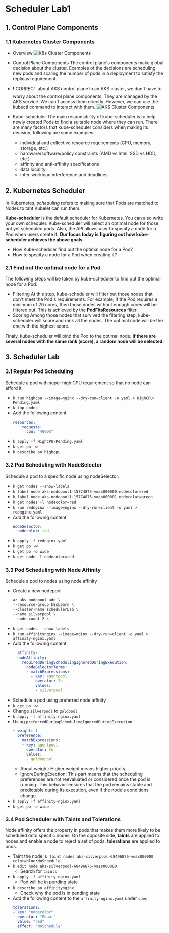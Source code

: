 # Scheduler Lab1

## 1. Control Plane Components

### 1.1 Kubernetes Cluster Components
- Overview
  ![K8s Cluster Components](https://d33wubrfki0l68.cloudfront.net/2475489eaf20163ec0f54ddc1d92aa8d4c87c96b/e7c81/images/docs/components-of-kubernetes.svg)
- Control Plane Components
  The control plane's components make global decision about the cluster. Examples of the decisions are scheduling new pods and scaling the number of pods in a deployment to satisfy the replicas requirement.
- :exclamation: CORRECT about AKS control plane
  In an AKS cluster, we don't have to worry about the control plane components. They are managed by the AKS service. We can't access them directly. However, we can use the kubectl command to interact with them.
  ![AKS Cluster Components](https://learn.microsoft.com/en-us/azure/aks/media/concepts-clusters-workloads/control-plane-and-nodes.png)

- Kube-scheduler
  The main responsibility of kube-scheduler is to help newly created Pods to find a suitable node where they can run. There are many factors that kube-scheduler considers when making its decision, following are some examples:
  - individual and collective resource requirements (CPU, memory, storage, etc.)
  - hardware/software/policy constraints (AMD vs Intel, SSD vs HDD, etc.)
  - affinity and anti-affinity specifications
  - data locality
  - inter-workload interference and deadlines

## 2. Kubernetes Scheduler

In Kubernetes, *scheduling* refers to making sure that Pods are matched to Nodes to taht Kubelet can run them.

**Kube-scheduler** is the default scheduler for Kubernetes. You can also write your own scheduler. Kube-scheduler will select an optimal node for those not yet scheduled pods. Also, the API allows user to specify a node for a Pod when users create it. **Our focus today is figuring out how kube-scheduler achieves the above goals.**
- How Kube-scheduler find out the optimal node for a Pod?
- How to specify a node for a Pod when creating it?

### 2.1 Find out the optimal node for a Pod

The following steps will be taken by kube-scheduler to find out the optimal node for a Pod:
- Filtering
  At this step, kube-scheduler will filter out those nodes that don't meet the Pod's requirements. For example, if the Pod requires a minimum of 20 cores, then those nodes without enough cores will be filtered out. This is achieved by the **PodFitsResources** filter.
- Scoring
  Among those nodes that survived the filtering step, kube-scheduler will score and rank all the nodes. The optimal node will be the one with the highest score.

Finaly, kube-scheduler will bind the Pod to the optimal node. **If there are several nodes with the same rank (score), a random node will be selected.**

## 3. Scheduler Lab
### 3.1 Regular Pod Scheduling
Schedule a pod with super high CPU requirement so that no node can afford it

- `k run highcpu --image=nginx --dry-run=client -o yaml > HighCPU-Pending.yaml`
- `k top nodes`
- Add the following content
  ```yaml
  resources: 
      requests:
        cpu: "4000m"
  ```
- `k apply -f HighCPU-Pending.yaml`
- `k get po -w`
- `k describe po highcpu`

### 3.2 Pod Scheduling with NodeSelector
Schedule a pod to a specific node using nodeSelector.
- `k get nodes --show-labels`
- `k label node aks-nodepool1-15774875-vmss000000 nodecolor=red`
- `k label node aks-nodepool1-15774875-vmss000001 nodecolor=green`
- `k get nodes -l nodecolor=red`
- `k run rednginx --image=nginx --dry-run=client -o yaml > rednginx.yaml`
- Add the following content
  ```yaml
  nodeSelector:
    nodecolor: red
  ```
- `k apply -f rednginx.yaml`
- `k get po -w`
- `k get po -o wide`
- `k get node -l nodecolor=red`

### 3.3 Pod Scheduling with Node Affinity
Schedule a pod to nodes using node affinity
- Create a new nodepool
  ```bash
  az aks nodepool add \
  --resource-group k8sLearn \
  --cluster-name schedulerLab \
  --name silverpool \
  --node-count 2 \
  ```
- `k get nodes --show-labels`
- `k run affinitynginx --image=nginx --dry-run=client -o yaml > affinity-nginx.yaml`
- Add the following content
  ```yaml
    affinity:
    nodeAffinity:
      requiredDuringSchedulingIgnoredDuringExecution:
        nodeSelectorTerms:
        - matchExpressions:
          - key: agentpool
            operator: In
            values:
            - silverpool
  ```
- Schedule a pod using preferred node affinity
- `k get po -w`
- Change `silverpool` to `goldpool`
- `k apply -f affinity-nginx.yaml`
- Using `preferredDuringSchedulingIgnoredDuringExecution`
  ```yaml
  - weight: 1
    preference:
      matchExpressions:
      - key: agentpool
        operator: In
        values:
        - goldenpool
  ```
  - About weight:
    Higher weight means higher priority.
  - IgnoreDuringExection:
    This part means that the scheduling preferences are not reevaluated or considered once the pod is running. This behavior ensures that the pod remains stable and predictable during its execution, even if the node's conditions change.
- `k apply -f affinity-nginx.yaml`
- `k get po -o wide`

### 3.4 Pod Scheduler with Taints and Tolerations
Node affinity offers the property in pods that makes them more likely to be scheduled onto specific nodes. On the opposite side, **taints** are applied to nodes and enable a node to reject a set of pods. **tolerations** are applied to pods.

- Taint the node: 
  `k taint nodes aks-silverpool-68496876-vmss000000 color=blue:NoSchedule`
- `k edit node aks-silverpool-68496876-vmss000000`
  - Search for `taints`
- `k apply -f affinity-nginx.yaml`
  - Pod will be in pending state
- `k describe po affinitynginx`
  - Check why the pod is in pending state
- Add the following content to the `affinity-nginx.yaml` under `spec`
  ```yaml
  tolerations:
  - key: "nodecolor"
    operator: "Equal"
    value: "red"
    effect: "NoSchedule"
  ```